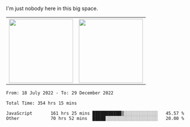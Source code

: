 I'm just nobody here in this big space.
<table>
  <tr>
    <th>
        <img height="175em" src="https://github-readme-stats.vercel.app/api/top-langs/?username=introbond&hide=css,html&layout=compact&theme=nord" />
    </th>
    <th><img height="175em" src="https://github-readme-stats.vercel.app/api/?username=introbond&theme=nord&show_icons=true&hide_border=true&&count_private=true&include_all_commits=true" /></th>
  </tr>
</table>

<!--START_SECTION:waka-->

```text
From: 18 July 2022 - To: 29 December 2022

Total Time: 354 hrs 15 mins

JavaScript       161 hrs 25 mins ███████████▒░░░░░░░░░░░░░   45.57 %
Other            70 hrs 52 mins  █████░░░░░░░░░░░░░░░░░░░░   20.00 %
```

<!--END_SECTION:waka-->
